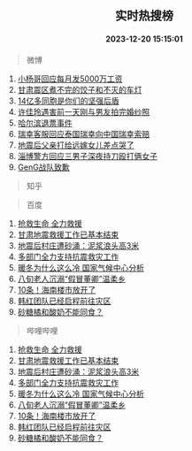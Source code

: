 <div align="center"><h2>实时热搜榜</h2><h4>2023-12-20 15:15:01</h4></div>

> 微博  

1. [小杨哥回应每月发5000万工资](https://s.weibo.com/weibo?q=%23%E5%B0%8F%E6%9D%A8%E5%93%A5%E5%9B%9E%E5%BA%94%E6%AF%8F%E6%9C%88%E5%8F%915000%E4%B8%87%E5%B7%A5%E8%B5%84%23&t=31&band_rank=1&Refer=top)<br />
2. [甘肃震区煮不完的饺子和不灭的车灯](https://s.weibo.com/weibo?q=%23%E7%94%98%E8%82%83%E9%9C%87%E5%8C%BA%E7%85%AE%E4%B8%8D%E5%AE%8C%E7%9A%84%E9%A5%BA%E5%AD%90%E5%92%8C%E4%B8%8D%E7%81%AD%E7%9A%84%E8%BD%A6%E7%81%AF%23&t=31&band_rank=2&Refer=top)<br />
3. [14亿多同胞是你们的坚强后盾](https://s.weibo.com/weibo?q=%2314%E4%BA%BF%E5%A4%9A%E5%90%8C%E8%83%9E%E6%98%AF%E4%BD%A0%E4%BB%AC%E7%9A%84%E5%9D%9A%E5%BC%BA%E5%90%8E%E7%9B%BE%23&t=31&band_rank=3&Refer=top)<br />
4. [许佳玲遇害前一天刚与男友拍完婚纱照](https://s.weibo.com/weibo?q=%23%E8%AE%B8%E4%BD%B3%E7%8E%B2%E9%81%87%E5%AE%B3%E5%89%8D%E4%B8%80%E5%A4%A9%E5%88%9A%E4%B8%8E%E7%94%B7%E5%8F%8B%E6%8B%8D%E5%AE%8C%E5%A9%9A%E7%BA%B1%E7%85%A7%23&t=31&band_rank=4&Refer=top)<br />
5. [哈尔滨退票事件](https://s.weibo.com/weibo?q=%E5%93%88%E5%B0%94%E6%BB%A8%E9%80%80%E7%A5%A8%E4%BA%8B%E4%BB%B6&t=31&band_rank=5&Refer=top)<br />
6. [瑞幸客服回应泰国瑞幸向中国瑞幸索赔](https://s.weibo.com/weibo?q=%23%E7%91%9E%E5%B9%B8%E5%AE%A2%E6%9C%8D%E5%9B%9E%E5%BA%94%E6%B3%B0%E5%9B%BD%E7%91%9E%E5%B9%B8%E5%90%91%E4%B8%AD%E5%9B%BD%E7%91%9E%E5%B9%B8%E7%B4%A2%E8%B5%94%23&t=31&band_rank=6&Refer=top)<br />
7. [地震后父亲打给远嫁女儿差点哭了](https://s.weibo.com/weibo?q=%23%E5%9C%B0%E9%9C%87%E5%90%8E%E7%88%B6%E4%BA%B2%E6%89%93%E7%BB%99%E8%BF%9C%E5%AB%81%E5%A5%B3%E5%84%BF%E5%B7%AE%E7%82%B9%E5%93%AD%E4%BA%86%23&t=31&band_rank=7&Refer=top)<br />
8. [淄博警方回应三男子深夜持刀殴打俩女子](https://s.weibo.com/weibo?q=%23%E6%B7%84%E5%8D%9A%E8%AD%A6%E6%96%B9%E5%9B%9E%E5%BA%94%E4%B8%89%E7%94%B7%E5%AD%90%E6%B7%B1%E5%A4%9C%E6%8C%81%E5%88%80%E6%AE%B4%E6%89%93%E4%BF%A9%E5%A5%B3%E5%AD%90%23&t=31&band_rank=8&Refer=top)<br />
9. [GenG战队致歉](https://s.weibo.com/weibo?q=%23GenG%E6%88%98%E9%98%9F%E8%87%B4%E6%AD%89%23&t=31&band_rank=9&Refer=top)<br />

> 知乎  


> 百度  

1. [抢救生命 全力救援](https://www.baidu.com/s?wd=%E6%8A%A2%E6%95%91%E7%94%9F%E5%91%BD+%E5%85%A8%E5%8A%9B%E6%95%91%E6%8F%B4&sa=fyb_news&rsv_dl=fyb_news)<br />
2. [甘肃地震救援工作已基本结束](https://www.baidu.com/s?wd=%E7%94%98%E8%82%83%E5%9C%B0%E9%9C%87%E6%95%91%E6%8F%B4%E5%B7%A5%E4%BD%9C%E5%B7%B2%E5%9F%BA%E6%9C%AC%E7%BB%93%E6%9D%9F&sa=fyb_news&rsv_dl=fyb_news)<br />
3. [地震后村庄遭砂涌：泥浆浪头高3米](https://www.baidu.com/s?wd=%E5%9C%B0%E9%9C%87%E5%90%8E%E6%9D%91%E5%BA%84%E9%81%AD%E7%A0%82%E6%B6%8C%EF%BC%9A%E6%B3%A5%E6%B5%86%E6%B5%AA%E5%A4%B4%E9%AB%983%E7%B1%B3&sa=fyb_news&rsv_dl=fyb_news)<br />
4. [多部门全力支持抗震救灾工作](https://www.baidu.com/s?wd=%E5%A4%9A%E9%83%A8%E9%97%A8%E5%85%A8%E5%8A%9B%E6%94%AF%E6%8C%81%E6%8A%97%E9%9C%87%E6%95%91%E7%81%BE%E5%B7%A5%E4%BD%9C&sa=fyb_news&rsv_dl=fyb_news)<br />
5. [暖冬为什么这么冷 国家气候中心分析](https://www.baidu.com/s?wd=%E6%9A%96%E5%86%AC%E4%B8%BA%E4%BB%80%E4%B9%88%E8%BF%99%E4%B9%88%E5%86%B7+%E5%9B%BD%E5%AE%B6%E6%B0%94%E5%80%99%E4%B8%AD%E5%BF%83%E5%88%86%E6%9E%90&sa=fyb_news&rsv_dl=fyb_news)<br />
6. [八旬老人沉溺“假冒董卿”温柔乡](https://www.baidu.com/s?wd=%E5%85%AB%E6%97%AC%E8%80%81%E4%BA%BA%E6%B2%89%E6%BA%BA%E2%80%9C%E5%81%87%E5%86%92%E8%91%A3%E5%8D%BF%E2%80%9D%E6%B8%A9%E6%9F%94%E4%B9%A1&sa=fyb_news&rsv_dl=fyb_news)<br />
7. [10条！海南楼市放开了](https://www.baidu.com/s?wd=10%E6%9D%A1%EF%BC%81%E6%B5%B7%E5%8D%97%E6%A5%BC%E5%B8%82%E6%94%BE%E5%BC%80%E4%BA%86&sa=fyb_news&rsv_dl=fyb_news)<br />
8. [韩红团队已经启程前往灾区](https://www.baidu.com/s?wd=%E9%9F%A9%E7%BA%A2%E5%9B%A2%E9%98%9F%E5%B7%B2%E7%BB%8F%E5%90%AF%E7%A8%8B%E5%89%8D%E5%BE%80%E7%81%BE%E5%8C%BA&sa=fyb_news&rsv_dl=fyb_news)<br />
9. [砂糖橘和酸奶不能同食？](https://www.baidu.com/s?wd=%E7%A0%82%E7%B3%96%E6%A9%98%E5%92%8C%E9%85%B8%E5%A5%B6%E4%B8%8D%E8%83%BD%E5%90%8C%E9%A3%9F%EF%BC%9F&sa=fyb_news&rsv_dl=fyb_news)<br />

> 哔哩哔哩  

1. [抢救生命 全力救援](https://www.baidu.com/s?wd=%E6%8A%A2%E6%95%91%E7%94%9F%E5%91%BD+%E5%85%A8%E5%8A%9B%E6%95%91%E6%8F%B4&sa=fyb_news&rsv_dl=fyb_news)<br />
2. [甘肃地震救援工作已基本结束](https://www.baidu.com/s?wd=%E7%94%98%E8%82%83%E5%9C%B0%E9%9C%87%E6%95%91%E6%8F%B4%E5%B7%A5%E4%BD%9C%E5%B7%B2%E5%9F%BA%E6%9C%AC%E7%BB%93%E6%9D%9F&sa=fyb_news&rsv_dl=fyb_news)<br />
3. [地震后村庄遭砂涌：泥浆浪头高3米](https://www.baidu.com/s?wd=%E5%9C%B0%E9%9C%87%E5%90%8E%E6%9D%91%E5%BA%84%E9%81%AD%E7%A0%82%E6%B6%8C%EF%BC%9A%E6%B3%A5%E6%B5%86%E6%B5%AA%E5%A4%B4%E9%AB%983%E7%B1%B3&sa=fyb_news&rsv_dl=fyb_news)<br />
4. [多部门全力支持抗震救灾工作](https://www.baidu.com/s?wd=%E5%A4%9A%E9%83%A8%E9%97%A8%E5%85%A8%E5%8A%9B%E6%94%AF%E6%8C%81%E6%8A%97%E9%9C%87%E6%95%91%E7%81%BE%E5%B7%A5%E4%BD%9C&sa=fyb_news&rsv_dl=fyb_news)<br />
5. [暖冬为什么这么冷 国家气候中心分析](https://www.baidu.com/s?wd=%E6%9A%96%E5%86%AC%E4%B8%BA%E4%BB%80%E4%B9%88%E8%BF%99%E4%B9%88%E5%86%B7+%E5%9B%BD%E5%AE%B6%E6%B0%94%E5%80%99%E4%B8%AD%E5%BF%83%E5%88%86%E6%9E%90&sa=fyb_news&rsv_dl=fyb_news)<br />
6. [八旬老人沉溺“假冒董卿”温柔乡](https://www.baidu.com/s?wd=%E5%85%AB%E6%97%AC%E8%80%81%E4%BA%BA%E6%B2%89%E6%BA%BA%E2%80%9C%E5%81%87%E5%86%92%E8%91%A3%E5%8D%BF%E2%80%9D%E6%B8%A9%E6%9F%94%E4%B9%A1&sa=fyb_news&rsv_dl=fyb_news)<br />
7. [10条！海南楼市放开了](https://www.baidu.com/s?wd=10%E6%9D%A1%EF%BC%81%E6%B5%B7%E5%8D%97%E6%A5%BC%E5%B8%82%E6%94%BE%E5%BC%80%E4%BA%86&sa=fyb_news&rsv_dl=fyb_news)<br />
8. [韩红团队已经启程前往灾区](https://www.baidu.com/s?wd=%E9%9F%A9%E7%BA%A2%E5%9B%A2%E9%98%9F%E5%B7%B2%E7%BB%8F%E5%90%AF%E7%A8%8B%E5%89%8D%E5%BE%80%E7%81%BE%E5%8C%BA&sa=fyb_news&rsv_dl=fyb_news)<br />
9. [砂糖橘和酸奶不能同食？](https://www.baidu.com/s?wd=%E7%A0%82%E7%B3%96%E6%A9%98%E5%92%8C%E9%85%B8%E5%A5%B6%E4%B8%8D%E8%83%BD%E5%90%8C%E9%A3%9F%EF%BC%9F&sa=fyb_news&rsv_dl=fyb_news)<br />
